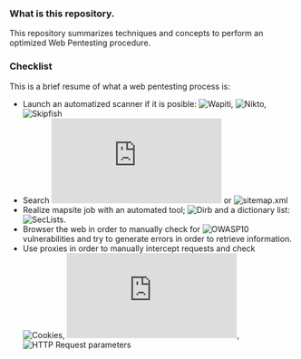 ### What is this repository.

This repository summarizes techniques and concepts to perform an optimized Web Pentesting procedure.
<br>

### Checklist

This is a brief resume of what a web pentesting process is:

- Launch an automatized scanner if it is posible: ![Wapiti](https://www.kali.org/tools/wapiti/), ![Nikto](https://www.kali.org/tools/nikto/), ![Skipfish](https://www.kali.org/tools/skipfish/)
- Search ![robots.txt](https://en.wikipedia.org/wiki/Robots.txt) or ![sitemap.xml](https://en.wikipedia.org/wiki/Site_map#:~:text=For%20use%20by%20search%20engines,and%20is%20typically%20called%20sitemap.)
- Realize mapsite job with an automated tool; ![Dirb](https://www.kali.org/tools/dirb/) and a dictionary list: ![SecLists](https://github.com/danielmiessler/SecLists).
- Browser the web in order to manually check for ![OWASP10](https://owasp.org/www-project-top-ten/) vulnerabilities and try to generate errors in order to retrieve information.
- Use proxies in order to manually intercept requests and check ![Cookies](https://en.wikipedia.org/wiki/HTTP_cookie), ![Headers](https://cheatsheetseries.owasp.org/cheatsheets/HTTP_Headers_Cheat_Sheet.html), ![HTTP Request parameters]()

